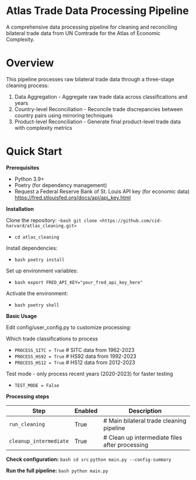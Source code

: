 # Atlas Trade Data Processing Pipeline
A comprehensive data processing pipeline for cleaning and reconciling bilateral trade data from UN Comtrade for the Atlas of Economic Complexity.

# Overview
This pipeline processes raw bilateral trade data through a three-stage cleaning process:

1. Data Aggregation - Aggregate raw trade data across classifications and years
2. Country-level Reconciliation - Reconcile trade discrepancies between country pairs using mirroring techniques
3. Product-level Reconciliation - Generate final product-level trade data with complexity metrics

# Quick Start

**Prerequisites**

- Python 3.9+
- Poetry (for dependency management)
- Request a Federal Reserve Bank of St. Louis API key (for economic data)
    https://fred.stlouisfed.org/docs/api/api_key.html 

**Installation**

Clone the repository:
-`bash git clone <https://github.com/cid-harvard/atlas_cleaning.git>`
- `cd atlas_cleaning`

Install dependencies:
- `bash poetry install`

Set up environment variables:
- `bash export FRED_API_KEY="your_fred_api_key_here"`

Activate the environment:
- `bash poetry shell`

**Basic Usage**

Edit config/user_config.py to customize processing:

Which trade classifications to process

- `PROCESS_SITC = True`   # SITC data from 1962-2023
- `PROCESS_HS92 = True`   # HS92 data from 1992-2023  
- `PROCESS_HS12 = True`   # HS12 data from 2012-2023

Test mode - only process recent years (2020-2023) for faster testing
<br/>
- `TEST_MODE = False`

**Processing steps**

| Step                    | Enabled   | Description   
| ----------------------- | ----------| -----------------------------------------------| 
| `run_cleaning`          | True      | # Main bilateral trade cleaning pipeline       | 
| `cleanup_intermediate`  | True      | # Clean up intermediate files after processing |


**Check configuration:**
`bash cd src`
`python main.py --config-summary`

**Run the full pipeline:**
`bash python main.py`







